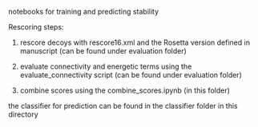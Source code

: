 
notebooks for training and predicting stability

Rescoring steps:

1. rescore decoys with rescore16.xml and the Rosetta version defined in manuscript 
	(can be found under evaluation folder)

2. evaluate connectivity and energetic terms using the evaluate_connectivity script
	(can be found under evaluation folder)

3. combine scores using the combine_scores.ipynb
	(in this folder)


the classifier for prediction can be found in the classifier folder in this directory


